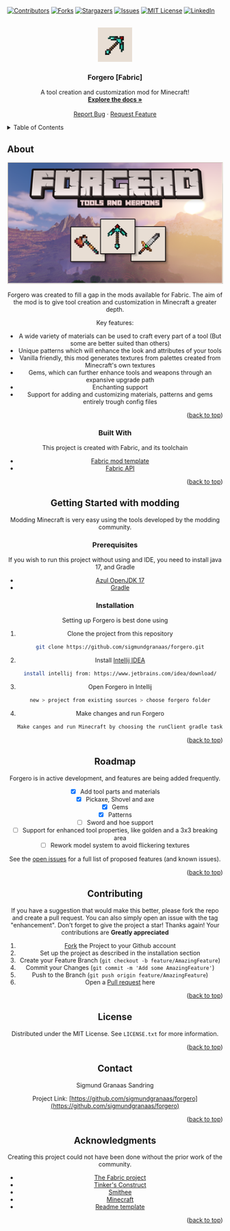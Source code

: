<div id="top"></div>

<!-- PROJECT SHIELDS -->
<!--
*** I'm using markdown "reference style" links for readability.
*** Reference links are enclosed in brackets [ ] instead of parentheses ( ).
*** See the bottom of this document for the declaration of the reference variables
*** for contributors-url, forks-url, etc. This is an optional, concise syntax you may use.
*** https://www.markdownguide.org/basic-syntax/#reference-style-links
-->
[![Contributors][contributors-shield]][contributors-url]
[![Forks][forks-shield]][forks-url]
[![Stargazers][stars-shield]][stars-url]
[![Issues][issues-shield]][issues-url]
[![MIT License][license-shield]][license-url]
[![LinkedIn][linkedin-shield]][linkedin-url]



<!-- PROJECT LOGO -->
<br />
<div align="center">
  <a href="https://www.curseforge.com/minecraft/mc-mods/forgero">
    <img src="assets/logo.png" alt="Logo" width="80" height="80">
  </a>

<h3 align="center">Forgero [Fabric]</h3>

  <p align="center">
    A tool creation and customization mod for Minecraft!
    <br />
    <a href="https://github.com/sigmundgranaas/forgero/wiki"><strong>Explore the docs »</strong></a>
    <br />
    <br />
    <a href="https://github.com/sigmundgranaas/forgero/issues">Report Bug</a>
    ·
    <a href="https://github.com/sigmundgranaas/forgeroissues">Request Feature</a>
  </p>
</div>


<!-- TABLE OF CONTENTS -->
<details>
  <summary>Table of Contents</summary>
  <ol>
    <li>
      <a href="#about-the-project">About The Project</a>
      <ul>
        <li><a href="#built-with">Built With</a></li>
      </ul>
    </li>
    <li>
      <a href="#getting-started">Getting Started</a>
      <ul>
        <li><a href="#prerequisites">Prerequisites</a></li>
        <li><a href="#installation">Installation</a></li>
      </ul>
    </li>
    <li><a href="#roadmap">Roadmap</a></li>
    <li><a href="#contributing">Contributing</a></li>
    <li><a href="#license">License</a></li>
    <li><a href="#contact">Contact</a></li>
    <li><a href="#acknowledgments">Acknowledgments</a></li>
  </ol>
</details>



<!-- ABOUT FORGERO -->

## About

<div align="center">
  <a href="https://www.curseforge.com/minecraft/mc-mods/forgero">
    <img src="assets/Banner.png" alt="Logo" >
  </a>
<div/>

Forgero was created to fill a gap in the mods available for Fabric. The aim of the mod is to give tool creation and
customization in Minecraft a greater depth.

Key features:

* A wide variety of materials can be used to craft every part of a tool (But some are better suited than others)
* Unique patterns which will enhance the look and attributes of your tools
* Vanilla friendly, this mod generates textures from palettes created from Minecraft's own textures
* Gems, which can further enhance tools and weapons through an expansive upgrade path
* Enchanting support
* Support for adding and customizing materials, patterns and gems entirely trough config files

<p align="right">(<a href="#top">back to top</a>)</p>

### Built With

This project is created with Fabric, and its toolchain

* [Fabric mod template](https://github.com/FabricMC/fabric-example-mod)
* [Fabric API](https://github.com/FabricMC/fabric)

<p align="right">(<a href="#top">back to top</a>)</p>



<!-- GETTING STARTED -->

## Getting Started with modding

Modding Minecraft is very easy using the tools developed by the modding community.

### Prerequisites

If you wish to run this project without using and IDE, you need to install java 17, and Gradle

* [Azul OpenJDK 17](https://www.azul.com/downloads/?package=jdk)
* [Gradle](https://gradle.org/)

### Installation

Setting up Forgero is best done using

1. Clone the project from this repository
   ```sh
   git clone https://github.com/sigmundgranaas/forgero.git
   ```
2. Install [Intellij IDEA](https://www.jetbrains.com/idea/download/)
     ```sh
   install intellij from: https://www.jetbrains.com/idea/download/
   ```

3. Open Forgero in Intellij
   ```sh
   new > project from existing sources > choose forgero folder
   ```
4. Make changes and run Forgero
   ```sh
   Make canges and run Minecraft by choosing the runClient gradle task from the righand Gradle menu
   ```

<p align="right">(<a href="#top">back to top</a>)</p>


<!-- ROADMAP -->

## Roadmap

Forgero is in active development, and features are being added frequently.

- [x] Add tool parts and materials
- [x] Pickaxe, Shovel and axe
- [x] Gems
- [x] Patterns
- [ ] Sword and hoe support
- [ ] Support for enhanced tool properties, like golden and a 3x3 breaking area
- [ ] Rework model system to avoid flickering textures

See the [open issues](https://github.com/sigmundgranaas/forgero/issues) for a full list of proposed features (and known
issues).

<p align="right">(<a href="#top">back to top</a>)</p>


<!-- CONTRIBUTING -->

## Contributing

If you have a suggestion that would make this better, please fork the repo and create a pull request. You can also
simply open an issue with the tag "enhancement". Don't forget to give the project a star! Thanks again! Your
contributions are **Greatly appreciated**

1. [Fork](https://github.com/sigmundgranaas/forgero/fork) the Project to your Github account
2. Set up the project as described in the installation section
3. Create your Feature Branch (`git checkout -b feature/AmazingFeature`)
4. Commit your Changes (`git commit -m 'Add some AmazingFeature'`)
5. Push to the Branch (`git push origin feature/AmazingFeature`)
6. Open a [Pull request](https://github.com/sigmundgranaas/forgero/pulls) here

<p align="right">(<a href="#top">back to top</a>)</p>



<!-- LICENSE -->

## License

Distributed under the MIT License. See `LICENSE.txt` for more information.

<p align="right">(<a href="#top">back to top</a>)</p>



<!-- CONTACT -->

## Contact

Sigmund Granaas Sandring

Project Link: [https://github.com/sigmundgranaas/forgero](https://github.com/sigmundgranaas/forgero)

<p align="right">(<a href="#top">back to top</a>)</p>



<!-- ACKNOWLEDGMENTS -->

## Acknowledgments

Creating this project could not have been done without the prior work of the community.

* [The Fabric project](https://fabricmc.net/)
* [Tinker's Construct](https://github.com/SlimeKnights/TinkersConstruct)
* [Smithee](https://github.com/LordDeatHunter/Smithee)
* [Minecraft](https://www.minecraft.net)
* [Readme template](ttps://github.com/othneildrew/Best-README-Template/)

<p align="right">(<a href="#top">back to top</a>)</p>



<!-- MARKDOWN LINKS & IMAGES -->
<!-- https://www.markdownguide.org/basic-syntax/#reference-style-links -->

[contributors-shield]: https://img.shields.io/github/contributors/sigmundgranaas/forgero.svg?style=for-the-badge

[contributors-url]: https://github.com/sigmundgranaas/forgero/graphs/contributors

[forks-shield]: https://img.shields.io/github/forks/sigmundgranaas/forgero.svg?style=for-the-badge

[forks-url]: https://github.com/sigmundgranaas/forgero/network/members

[stars-shield]: https://img.shields.io/github/stars/sigmundgranaas/forgero.svg?style=for-the-badge

[stars-url]: https://github.com/sigmundgranaas/forgero/stargazers

[issues-shield]: https://img.shields.io/github/issues/sigmundgranaas/forgero.svg?style=for-the-badge

[issues-url]: https://github.com/othneildrew/Best-README-Template/issues

[license-shield]: https://img.shields.io/github/license/sigmundgranaas/forgero.svg?style=for-the-badge

[license-url]: https://github.com/sigmundgranaas/forgero/blob/master/LICENSE.txt

[linkedin-shield]: https://img.shields.io/badge/-LinkedIn-black.svg?style=for-the-badge&logo=linkedin&colorB=555

[linkedin-url]: https://linkedin.com/in/sigmundgranaas

[product-screenshot]: assets/Banner.png